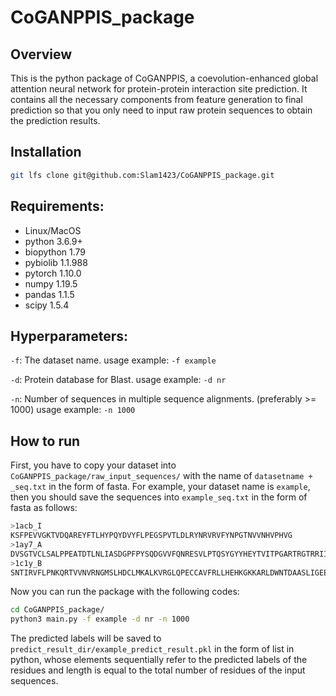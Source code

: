 # CoGANPPIS_package
## Overview
This is the python package of CoGANPPIS, a coevolution-enhanced global attention neural network for protein-protein interaction site prediction. It contains all the necessary components from feature generation to final prediction so that you only need to input raw protein sequences to obtain the prediction results.

## Installation
```bash
git lfs clone git@github.com:Slam1423/CoGANPPIS_package.git
```

## Requirements:
- Linux/MacOS
- python 3.6.9+
- biopython 1.79
- pybiolib 1.1.988
- pytorch 1.10.0
- numpy 1.19.5
- pandas 1.1.5
- scipy 1.5.4

## Hyperparameters:
`-f`: The dataset name.
usage example: `-f example`

`-d`: Protein database for Blast.
usage example: `-d nr`

`-n`: Number of sequences in multiple sequence alignments. (preferably >= 1000)
usage example: `-n 1000`

## How to run
First, you have to copy your dataset into `CoGANPPIS_package/raw_input_sequences/` with the name of `datasetname + _seq.txt` in the form of fasta. For example, your dataset name is `example`, then you should save the sequences into `example_seq.txt` in the form of fasta as follows:

```bash
>1acb_I
KSFPEVVGKTVDQAREYFTLHYPQYDVYFLPEGSPVTLDLRYNRVRVFYNPGTNVVNHVPHVG
>1ay7_A
DVSGTVCLSALPPEATDTLNLIASDGPFPYSQDGVVFQNRESVLPTQSYGYYHEYTVITPGARTRGTRRIITGEATQEDYYTGDHYATFSLIDQTC
>1c1y_B
SNTIRVFLPNKQRTVVNVRNGMSLHDCLMKALKVRGLQPECCAVFRLLHEHKGKKARLDWNTDAASLIGEELQVDFL

```

Now you can run the package with the following codes:

```bash
cd CoGANPPIS_package/
python3 main.py -f example -d nr -n 1000
```

The predicted labels will be saved to `predict_result_dir/example_predict_result.pkl` in the form of list in python, whose elements sequentially refer to the predicted labels of the residues and length is equal to the total number of residues of the input sequences. 

